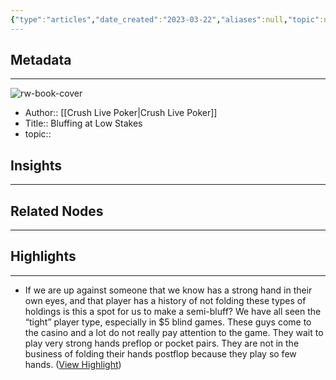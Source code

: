 ```yaml
---
{"type":"articles","date_created":"2023-03-22","aliases":null,"topic":null,"url":"https://crushlivepoker.com/articles/bluffing-at-low-stakes","layout":null,"banner":null,"dg-publish":true,"tags":null,"permalink":"/300-biblio/200-articles/bluffing-at-low-stakes/","dgPassFrontmatter":true,"created":"2023-10-20T12:44:19.000-05:00","updated":"2023-10-20T12:44:19.000-05:00"}
---
```


## Metadata
---
![rw-book-cover](https://optimise2.assets-servd.host/dynamic-possum/production/uploads/CLPSEO.png?w=1200&h=630&q=82&auto=format&fit=crop&dm=1627498182&s=6abefe8b73609ef5c98fec0399a4baa2)
- Author:: [[Crush Live Poker\|Crush Live Poker]]
- Title:: Bluffing at Low Stakes
- topic::  



## Insights
---
## Related Nodes
---

## Highlights 
---
- If we are up against someone that we know has a strong hand in their own eyes, and that player has a history of not folding these types of holdings is this a spot for us to make a semi-bluff?
  We have all seen the “tight” player type, especially in $5 blind games. These guys come to the casino and a lot do not really pay attention to the game. They wait to play very strong hands preflop or pocket pairs. They are not in the business of folding their hands postflop because they play so few hands. ([View Highlight](https://read.readwise.io/read/01gw514fxm9dstsvmhzd06tjmv))
